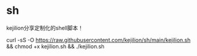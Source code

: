 # sh
kejilion分享定制化的shell脚本！

curl -sS -O https://raw.githubusercontent.com/kejilion/sh/main/kejilion.sh && chmod +x kejilion.sh && ./kejilion.sh

